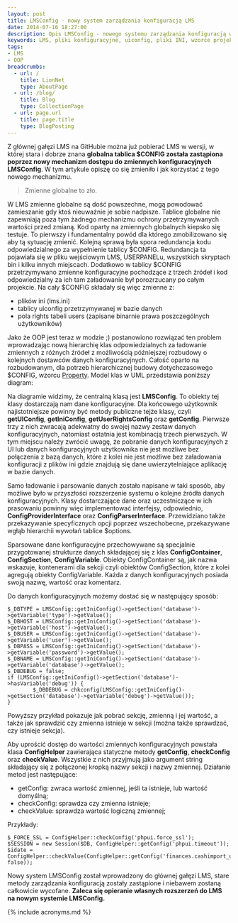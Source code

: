 ```yaml
---
layout: post
title: LMSConfig - nowy system zarządzania konfiguracją LMS
date: 2014-07-16 18:27:00
description: Opis LMSConfig - nowego systemu zarządzania konfiguracją w LMS
keywords: LMS, pliki konfiguracyjne, uiconfig, pliki INI, wzorce projektowe,LMS GIT, refaktoryzacja, zmienne globalne, LMS GIT, rozwój LMS
tags:
- LMS
- OOP
breadcrumbs:
  - url: /
    title: LionNet
    type: AboutPage
  - url: /blog/
    title: Blog
    type: CollectionPage
  - url: page.url
    title: page.title
    type: BlogPosting
---
```


Z głównej gałęzi LMS na GitHubie można już pobierać LMS w wersji, w której stara
i dobrze znana **globalna tablica $CONFIG została zastąpiona poprzez nowy mechanizm
dostępu do zmiennych konfiguracyjnych LMSConfig**. W tym artykule opiszę co się
zmieniło i jak korzystać z tego nowego mechanizmu.

> Zmienne globalne to zło. 

W LMS zmienne globalne są dość powszechne, mogą powodować zamieszanie gdy ktoś 
nieuważnie je sobie nadpisze. Tablice globalne nie zapewniają poza tym
żadnego mechanizmu ochrony przetrzymywanych wartości przed zmianą. Kod oparty na 
zmiennych globalnych kiepsko się testuje. To pierwszy i fundamentalny powód dla 
którego zmobilizowano się aby tą sytuację zmienić. Kolejną sprawą była spora 
redundancja kodu odpowiedzialnego za wypełnienie tablicy $CONFIG. Redundancja ta 
pojawiała się w pliku wejściowym LMS, USERPANELu, wszystkich skryptach bin i kilku 
innych miejscach. Dodatkowo w tablicy $CONFIG przetrzymywano zmienne konfiguracyjne 
pochodzące z trzech źródeł i kod odpowiedzialny za ich tam załadowanie był 
porozrzucany po całym projekcie. Na cały $CONFIG składały się więc zmienne z:

 * plików ini (lms.ini)
 * tablicy uiconfig przetrzymywanej w bazie danych
 * pola rights tabeli users (zapisane binarnie prawa poszczególnych użytkowników)

Jako że OOP jest teraz w modzie ;) postanowiono rozwiązać ten problem wprowadzając
nową hierarchię klas odpowiedzialnych za ładowanie zmiennych z różnych źródeł z 
możliwością późniejszej rozbudowy o kolejnych dostawców danych konfiguracyjnych.
Całość oparto na rozbudowanym, dla potrzeb hierarchicznej budowy dotychczasowego 
$CONFIG, wzorcu [Property](http://phpedia.pl/wiki/Property). Model klas w UML 
przedstawia poniższy diagram:


Na diagramie widzimy, że centralną klasą jest **LMSConfig**. To obiekty tej klasy 
dostarczają nam dane konfiguracyjne. Dla końcowego użytkownik najistotniejsze 
powinny być metody publiczne tejże klasy, czyli **getUIConfig**, **getIniConfig**, 
**getUserRightsConfig** oraz **getConfig**. Pierwsze trzy z nich zwracają adekwatny do 
swojej nazwy zestaw danych konfiguracyjnych, natomiast ostatnia jest kombinacją 
trzech pierwszych. W tym miejscu należy zwrócić uwagę, że pobranie danych 
konfiguracyjnych z UI lub danych konfiguracyjnych użytkownika nie jest możliwe 
bez połączenia z bazą danych, które z kolei nie jest możliwe bez załadowania 
konfiguracji z plików ini gdzie znajdują się dane uwierzytelniające aplikację w 
bazie danych.

Samo ładowanie i parsowanie danych zostało napisane w taki sposób, aby możliwe
było w przyszłości rozszerzenie systemu o kolejne źródła danych konfiguracyjnych.
Klasy dostarczające dane oraz uczestniczące w ich prasowaniu powinny więc 
implementować interfejsy, odpowiednio, **ConfigProviderInterface** oraz 
**ConfigParserInterface**. Przewidziano także przekazywanie specyficznych opcji
poprzez wszechobecne, przekazywane wgłąb hierarchii wywołań tablice $options.

Sparsowane dane konfiguracyjne przechowywane są specjalnie przygotowanej 
strukturze danych składającej się z klas **ConfigContainer**, **ConfigSection**, 
**ConfigVariable**. Obiekty ConfigContainer są, jak nazwa wskazuje, kontenerami dla
sekcji czyli obiektów ConfigSection, które z kolei agregują obiekty ConfigVariable.
Każda z danych konfiguracyjnych posiada swoją nazwę, wartość oraz komentarz.

Do danych konfiguracyjnych możemy dostać się w następujący sposób:

```
$_DBTYPE = LMSConfig::getIniConfig()->getSection('database')->getVariable('type')->getValue();
$_DBHOST = LMSConfig::getIniConfig()->getSection('database')->getVariable('host')->getValue();
$_DBUSER = LMSConfig::getIniConfig()->getSection('database')->getVariable('user')->getValue();
$_DBPASS = LMSConfig::getIniConfig()->getSection('database')->getVariable('password')->getValue();
$_DBNAME = LMSConfig::getIniConfig()->getSection('database')->getVariable('database')->getValue();
$_DBDEBUG = false;
if (LMSConfig::getIniConfig()->getSection('database')->hasVariable('debug')) {
        $_DBDEBUG = chkconfig(LMSConfig::getIniConfig()->getSection('database')->getVariable('debug')->getValue());
}
```

Powyższy przykład pokazuje jak pobrać sekcję, zmienną i jej wartość, a także jak
sprawdzić czy zmienna istnieje w sekcji (można także sprawdzać, czy istnieje
sekcja).

Aby uprościć dostęp do wartości zmiennych konfiguracyjnych powstała klasa 
**ConfigHelper** zawierająca statyczne metody **getConfig**, **checkConfig** oraz
**checkValue**. Wszystkie z nich przyjmują jako argument string składający się
z połączonej kropką nazwy sekcji i nazwy zmiennej. Działanie metod jest następujące:

 * getConfig: zwraca wartość zmiennej, jeśli ta istnieje, lub wartość domyślną;
 * checkConfig: sprawdza czy zmienna istnieje;
 * checkValue: sprawdza wartość logiczną zmiennej;

Przykłady:

```
$_FORCE_SSL = ConfigHelper::checkConfig('phpui.force_ssl');
$SESSION = new Session($DB, ConfigHelper::getConfig('phpui.timeout'));
$idate = ConfigHelper::checkValue(ConfigHelper::getConfig('finances.cashimport_use_idate', false));
```

Nowy system LMSConfig został wprowadzony do głównej gałęzi LMS, stare metody 
zarządzania konfiguracją zostały zastąpione i niebawem zostaną całkowicie wycofane.
**Zaleca się opieranie własnych rozszerzeń do LMS na nowym systemie LMSConfig.**


{% include acronyms.md %}
